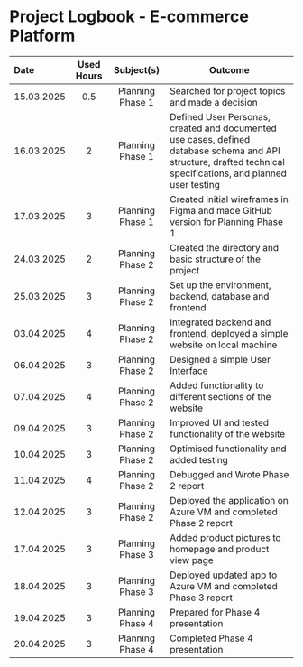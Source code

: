  # Project Logbook - E-commerce Platform

  | Date       | Used Hours | Subject(s)                                     | Outcome                                  |
  | :---  |     :---:      |     :---:      |---------------------|
  | 15.03.2025 | 0.5        | Planning Phase 1                              | Searched for project topics and made a decision      |
  | 16.03.2025 | 2          | Planning Phase 1                              | Defined User Personas, created and documented use cases, defined database schema and API structure, drafted technical specifications, and planned user testing                 |
  | 17.03.2025 | 3          | Planning Phase 1                              | Created initial wireframes in Figma and made GitHub version for Planning Phase 1      |
  | 24.03.2025 | 2          | Planning Phase 2                              | Created the directory and basic structure of the project      |
  | 25.03.2025 | 3          | Planning Phase 2                              | Set up the environment, backend, database and frontend      |
  | 03.04.2025 | 4          | Planning Phase 2                              | Integrated backend and frontend, deployed a simple website on local machine   |
  | 06.04.2025 | 3          | Planning Phase 2                              | Designed a simple User Interface   |
  | 07.04.2025 | 4          | Planning Phase 2                              | Added functionality to different sections of the website    |
  | 09.04.2025 | 3          | Planning Phase 2                              | Improved UI and tested functionality of the website    |
  | 10.04.2025 | 3          | Planning Phase 2                              | Optimised functionality and added testing    |
  | 11.04.2025 | 4          | Planning Phase 2                              | Debugged and Wrote Phase 2 report    |
  | 12.04.2025 | 3          | Planning Phase 2                              | Deployed the application on Azure VM and completed Phase 2 report    |
  | 17.04.2025 | 3          | Planning Phase 3                              | Added product pictures to homepage and product view page    |
  | 18.04.2025 | 3          | Planning Phase 3                              | Deployed updated app to Azure VM and completed Phase 3 report    |
  | 19.04.2025 | 3          | Planning Phase 4                              | Prepared for Phase 4 presentation    |
  | 20.04.2025 | 3          | Planning Phase 4                              | Completed Phase 4 presentation    |

